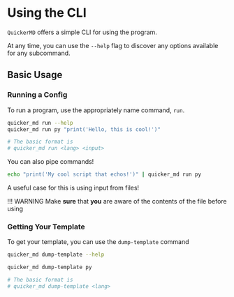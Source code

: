 # Using the CLI
`QuickerMD` offers a simple CLI for using the program.

At any time, you can use the `--help` flag to discover any options available for any subcommand.

## Basic Usage
### Running a Config
To run a program, use the appropriately name command, `run`.

```sh
quicker_md run --help
quicker_md run py "print('Hello, this is cool!')"

# The basic format is
# quicker_md run <lang> <input>
```

You can also pipe commands!

```sh
echo "print('My cool script that echos!')" | quicker_md run py
```

A useful case for this is using input from files!

!!! WARNING
    Make **sure** that **you** are aware of the contents of the file before using


### Getting Your Template
To get your template, you can use the `dump-template` command

```sh
quicker_md dump-template --help

quicker_md dump-template py

# The basic format is
# quicker_md dump-template <lang>
```
